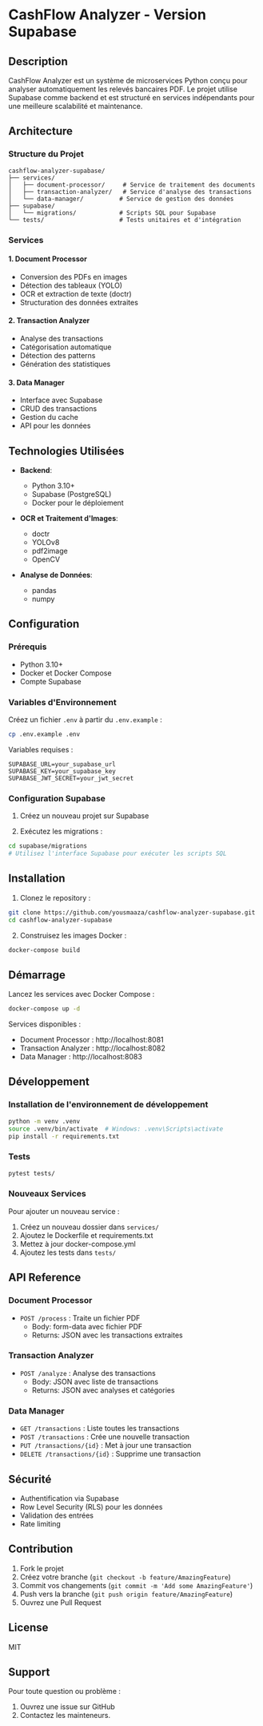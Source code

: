# CashFlow Analyzer - Version Supabase

## Description
CashFlow Analyzer est un système de microservices Python conçu pour analyser automatiquement les relevés bancaires PDF. Le projet utilise Supabase comme backend et est structuré en services indépendants pour une meilleure scalabilité et maintenance.

## Architecture

### Structure du Projet
```
cashflow-analyzer-supabase/
├── services/
│   ├── document-processor/     # Service de traitement des documents
│   ├── transaction-analyzer/   # Service d'analyse des transactions
│   └── data-manager/          # Service de gestion des données
├── supabase/
│   └── migrations/            # Scripts SQL pour Supabase
└── tests/                     # Tests unitaires et d'intégration
```

### Services

#### 1. Document Processor
- Conversion des PDFs en images
- Détection des tableaux (YOLO)
- OCR et extraction de texte (doctr)
- Structuration des données extraites

#### 2. Transaction Analyzer
- Analyse des transactions
- Catégorisation automatique
- Détection des patterns
- Génération des statistiques

#### 3. Data Manager
- Interface avec Supabase
- CRUD des transactions
- Gestion du cache
- API pour les données

## Technologies Utilisées

- **Backend**:
  - Python 3.10+
  - Supabase (PostgreSQL)
  - Docker pour le déploiement

- **OCR et Traitement d'Images**:
  - doctr
  - YOLOv8
  - pdf2image
  - OpenCV

- **Analyse de Données**:
  - pandas
  - numpy

## Configuration

### Prérequis
- Python 3.10+
- Docker et Docker Compose
- Compte Supabase

### Variables d'Environnement
Créez un fichier `.env` à partir du `.env.example` :
```bash
cp .env.example .env
```

Variables requises :
```
SUPABASE_URL=your_supabase_url
SUPABASE_KEY=your_supabase_key
SUPABASE_JWT_SECRET=your_jwt_secret
```

### Configuration Supabase

1. Créez un nouveau projet sur Supabase

2. Exécutez les migrations :
```bash
cd supabase/migrations
# Utilisez l'interface Supabase pour exécuter les scripts SQL
```

## Installation

1. Clonez le repository :
```bash
git clone https://github.com/yousmaaza/cashflow-analyzer-supabase.git
cd cashflow-analyzer-supabase
```

2. Construisez les images Docker :
```bash
docker-compose build
```

## Démarrage

Lancez les services avec Docker Compose :
```bash
docker-compose up -d
```

Services disponibles :
- Document Processor : http://localhost:8081
- Transaction Analyzer : http://localhost:8082
- Data Manager : http://localhost:8083

## Développement

### Installation de l'environnement de développement
```bash
python -m venv .venv
source .venv/bin/activate  # Windows: .venv\Scripts\activate
pip install -r requirements.txt
```

### Tests
```bash
pytest tests/
```

### Nouveaux Services
Pour ajouter un nouveau service :
1. Créez un nouveau dossier dans `services/`
2. Ajoutez le Dockerfile et requirements.txt
3. Mettez à jour docker-compose.yml
4. Ajoutez les tests dans `tests/`

## API Reference

### Document Processor
- `POST /process` : Traite un fichier PDF
  - Body: form-data avec fichier PDF
  - Returns: JSON avec les transactions extraites

### Transaction Analyzer
- `POST /analyze` : Analyse des transactions
  - Body: JSON avec liste de transactions
  - Returns: JSON avec analyses et catégories

### Data Manager
- `GET /transactions` : Liste toutes les transactions
- `POST /transactions` : Crée une nouvelle transaction
- `PUT /transactions/{id}` : Met à jour une transaction
- `DELETE /transactions/{id}` : Supprime une transaction

## Sécurité
- Authentification via Supabase
- Row Level Security (RLS) pour les données
- Validation des entrées
- Rate limiting

## Contribution
1. Fork le projet
2. Créez votre branche (`git checkout -b feature/AmazingFeature`)
3. Commit vos changements (`git commit -m 'Add some AmazingFeature'`)
4. Push vers la branche (`git push origin feature/AmazingFeature`)
5. Ouvrez une Pull Request

## License
MIT

## Support
Pour toute question ou problème :
1. Ouvrez une issue sur GitHub
2. Contactez les mainteneurs.